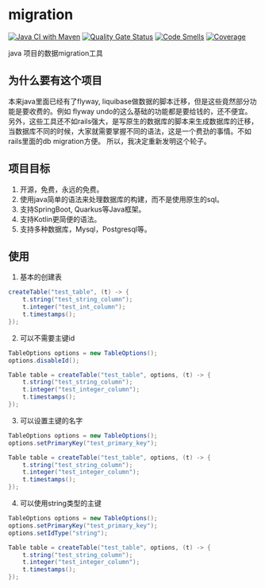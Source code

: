 # migration

[![Java CI with Maven](https://github.com/JavaDream/migration/actions/workflows/maven.yml/badge.svg?branch=main)](https://github.com/JavaDream/migration/actions/workflows/maven.yml)
[![Quality Gate Status](https://sonarcloud.io/api/project_badges/measure?project=JavaDream_migration&metric=alert_status)](https://sonarcloud.io/dashboard?id=JavaDream_migration)
[![Code Smells](https://sonarcloud.io/api/project_badges/measure?project=JavaDream_migration&metric=code_smells)](https://sonarcloud.io/dashboard?id=JavaDream_migration)
[![Coverage](https://sonarcloud.io/api/project_badges/measure?project=JavaDream_migration&metric=coverage)](https://sonarcloud.io/dashboard?id=JavaDream_migration)


java 项目的数据migration工具

## 为什么要有这个项目

本来java里面已经有了flyway, liquibase做数据的脚本迁移，但是这些竟然部分功能是要收费的。例如 flyway undo的这么基础的功能都是要给钱的，还不便宜。
另外，这些工具还不如rails强大，是写原生的数据库的脚本来生成数据库的迁移，当数据库不同的时候，大家就需要掌握不同的语法，这是一个费劲的事情。不如rails里面的db migration方便。
所以，我决定重新发明这个轮子。

## 项目目标
1. 开源，免费，永远的免费。
2. 使用java简单的语法来处理数据库的构建，而不是使用原生的sql。
3. 支持SpringBoot, Quarkus等Java框架。
4. 支持Kotlin更简便的语法。
5. 支持多种数据库，Mysql，Postgresql等。

## 使用

1. 基本的创建表

```java
createTable("test_table", (t) -> {
    t.string("test_string_column");
    t.integer("test_int_column");
    t.timestamps();
});

```

2. 可以不需要主键id

```java
TableOptions options = new TableOptions();
options.disableId();

Table table = createTable("test_table", options, (t) -> {
    t.string("test_string_column");
    t.integer("test_integer_column");
    t.timestamps();
});
```

3. 可以设置主键的名字

```java
TableOptions options = new TableOptions();
options.setPrimaryKey("test_primary_key");

Table table = createTable("test_table", options, (t) -> {
    t.string("test_string_column");
    t.integer("test_integer_column");
    t.timestamps();
});
```

4. 可以使用string类型的主键

```java
TableOptions options = new TableOptions();
options.setPrimaryKey("test_primary_key");
options.setIdType("string");

Table table = createTable("test_table", options, (t) -> {
    t.string("test_string_column");
    t.integer("test_integer_column");
    t.timestamps();
});
```
